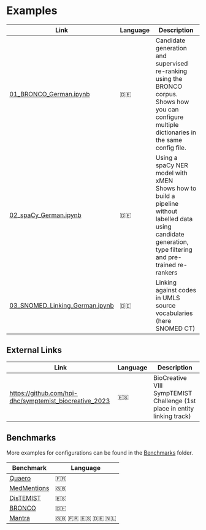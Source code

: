# Examples

|Link|Language|Description|
|---|---|---|
|[01_BRONCO_German.ipynb](01_BRONCO_German.ipynb)|🇩🇪|Candidate generation and supervised re-ranking using the BRONCO corpus.<br>Shows how you can configure multiple dictionaries in the same config file.|
|[02_spaCy_German.ipynb](02_spaCy_German.ipynb)|🇩🇪|Using a spaCy NER model with xMEN<br>Shows how to build a pipeline without labelled data using candidate generation, type filtering and pre-trained re-rankers|
|[03_SNOMED_Linking_German.ipynb](03_SNOMED_Linking_German.ipynb)|🇩🇪|Linking against codes in UMLS source vocabularies (here SNOMED CT)|

## External Links

|Link|Language|Description|
|---|---|---|
| https://github.com/hpi-dhc/symptemist_biocreative_2023 | 🇪🇸 | BioCreative VIII SympTEMIST Challenge (1st place in entity linking track) |


## Benchmarks

More examples for configurations can be found in the [Benchmarks](../benchmarks/benchmark) folder.

|Benchmark|Language|
|---|---|
|[Quaero](../benchmarks/benchmark/quaero.yaml)|🇫🇷|
|[MedMentions](../benchmarks/benchmark/medmentions_en.yaml)|🇬🇧|
|[DisTEMIST](../benchmarks/benchmark/distemist.yaml)|🇪🇸|
|[BRONCO](../benchmarks/benchmark/bronco.yaml)|🇩🇪|
|[Mantra](../benchmarks/benchmark/mantra.yaml)|🇬🇧 🇫🇷 🇪🇸 🇩🇪 🇳🇱|
